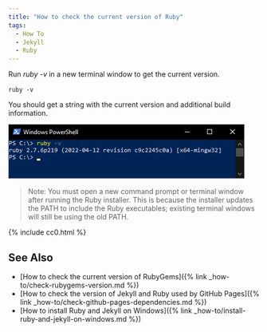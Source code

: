 ```yaml
---
title: "How to check the current version of Ruby"
tags:
  - How To
  - Jekyll
  - Ruby
---
```


Run *ruby -v* in a new terminal window to get the current version.

    ruby -v

You should get a string with the current version and additional build information.

![A screenshot of a PowerShell window showing the output of the ruby -v command](/assets/how-to/check-ruby-version/ruby-version-in-powershell.png)

> Note: You must open a new command prompt or terminal window after running the Ruby installer. This is because the installer updates the PATH to include the Ruby executables; existing terminal windows will still be using the old PATH.

{% include cc0.html %}

## See Also 

* [How to check the current version of RubyGems]({% link _how-to/check-rubygems-version.md %})
* [How to check the version of Jekyll and Ruby used by GitHub Pages]({% link _how-to/check-github-pages-dependencies.md %})
* [How to install Ruby and Jekyll on Windows]({% link _how-to/install-ruby-and-jekyll-on-windows.md %})
